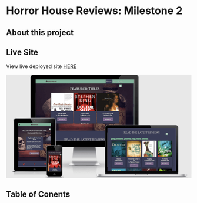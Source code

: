 # Horror House Reviews: Milestone 2

## About this project

## Live Site

View live deployed site [HERE](https://horror-house-reviews.herokuapp.com/)

![Responsive demo](static/images/dark-responsive.png)

## Table of Conents